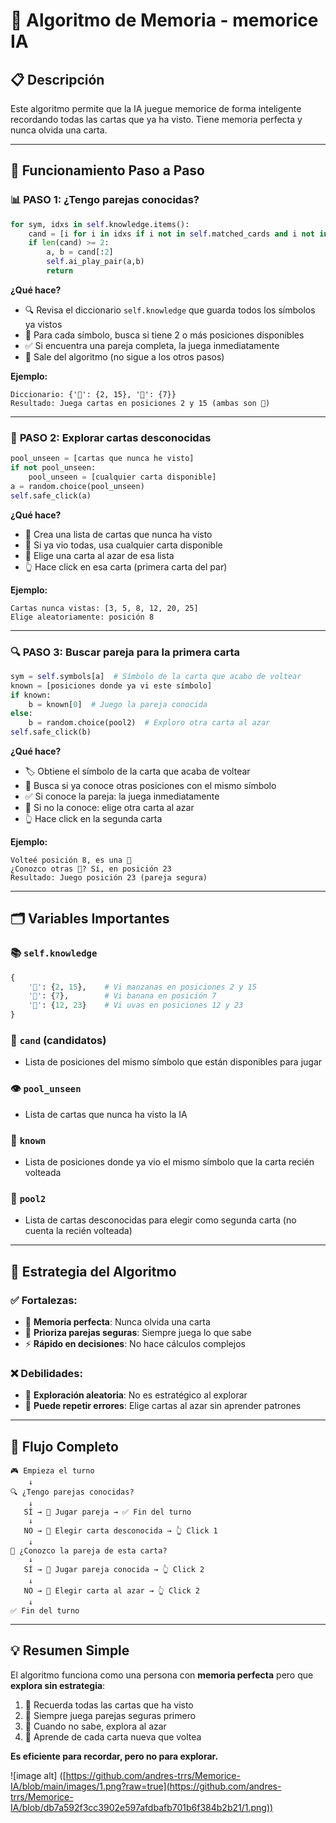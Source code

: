 # 🧠 Algoritmo de Memoria - memorice IA

## 📋 Descripción
Este algoritmo permite que la IA juegue memorice de forma inteligente recordando todas las cartas que ya ha visto. Tiene memoria perfecta y nunca olvida una carta.

---

## 🔄 Funcionamiento Paso a Paso

### 📊 **PASO 1: ¿Tengo parejas conocidas?**

```python
for sym, idxs in self.knowledge.items():
    cand = [i for i in idxs if i not in self.matched_cards and i not in self.revealed]
    if len(cand) >= 2:
        a, b = cand[:2]
        self.ai_play_pair(a,b)
        return
```

**¿Qué hace?**
- 🔍 Revisa el diccionario `self.knowledge` que guarda todos los símbolos ya vistos
- 🎯 Para cada símbolo, busca si tiene 2 o más posiciones disponibles
- ✅ Si encuentra una pareja completa, la juega inmediatamente
- 🚪 Sale del algoritmo (no sigue a los otros pasos)

**Ejemplo:**
```
Diccionario: {'🍎': {2, 15}, '🍌': {7}}
Resultado: Juega cartas en posiciones 2 y 15 (ambas son 🍎)
```

---

### 🎲 **PASO 2: Explorar cartas desconocidas**

```python
pool_unseen = [cartas que nunca he visto]
if not pool_unseen:
    pool_unseen = [cualquier carta disponible]
a = random.choice(pool_unseen)
self.safe_click(a)
```

**¿Qué hace?**
- 👀 Crea una lista de cartas que nunca ha visto
- 🔄 Si ya vio todas, usa cualquier carta disponible
- 🎰 Elige una carta al azar de esa lista
- 👆 Hace click en esa carta (primera carta del par)

**Ejemplo:**
```
Cartas nunca vistas: [3, 5, 8, 12, 20, 25]
Elige aleatoriamente: posición 8
```

---

### 🔍 **PASO 3: Buscar pareja para la primera carta**

```python
sym = self.symbols[a]  # Símbolo de la carta que acabo de voltear
known = [posiciones donde ya vi este símbolo]
if known:
    b = known[0]  # Juego la pareja conocida
else:
    b = random.choice(pool2)  # Exploro otra carta al azar
self.safe_click(b)
```

**¿Qué hace?**
- 🏷️ Obtiene el símbolo de la carta que acaba de voltear
- 🔎 Busca si ya conoce otras posiciones con el mismo símbolo
- ✅ Si conoce la pareja: la juega inmediatamente
- 🎲 Si no la conoce: elige otra carta al azar
- 👆 Hace click en la segunda carta

**Ejemplo:**
```
Volteé posición 8, es una 🍊
¿Conozco otras 🍊? Sí, en posición 23
Resultado: Juego posición 23 (pareja segura)
```

---

## 🗂️ Variables Importantes

### 📚 `self.knowledge`
```python
{
    '🍎': {2, 15},    # Vi manzanas en posiciones 2 y 15
    '🍌': {7},        # Vi banana en posición 7
    '🍇': {12, 23}    # Vi uvas en posiciones 12 y 23
}
```

### 🎯 `cand` (candidatos)
- Lista de posiciones del mismo símbolo que están disponibles para jugar

### 👁️ `pool_unseen` 
- Lista de cartas que nunca ha visto la IA

### 🤝 `known`
- Lista de posiciones donde ya vio el mismo símbolo que la carta recién volteada

### 🎲 `pool2`
- Lista de cartas desconocidas para elegir como segunda carta (no cuenta la recién volteada)

---

## 🎯 Estrategia del Algoritmo

### ✅ **Fortalezas:**
- 🧠 **Memoria perfecta**: Nunca olvida una carta
- 🎯 **Prioriza parejas seguras**: Siempre juega lo que sabe
- ⚡ **Rápido en decisiones**: No hace cálculos complejos

### ❌ **Debilidades:**
- 🎰 **Exploración aleatoria**: No es estratégico al explorar
- 🔄 **Puede repetir errores**: Elige cartas al azar sin aprender patrones

---

## 🔄 Flujo Completo

```
🎮 Empieza el turno
    ↓
🔍 ¿Tengo parejas conocidas?
    ↓
   SÍ → 🎯 Jugar pareja → ✅ Fin del turno
    ↓
   NO → 🎲 Elegir carta desconocida → 👆 Click 1
    ↓
🔎 ¿Conozco la pareja de esta carta?
    ↓
   SÍ → 🎯 Jugar pareja conocida → 👆 Click 2
    ↓
   NO → 🎰 Elegir carta al azar → 👆 Click 2
    ↓
✅ Fin del turno
```

---

## 💡 Resumen Simple

El algoritmo funciona como una persona con **memoria perfecta** pero que **explora sin estrategia**:

1. 🧠 Recuerda todas las cartas que ha visto
2. 🎯 Siempre juega parejas seguras primero
3. 🎲 Cuando no sabe, explora al azar
4. 📝 Aprende de cada carta nueva que voltea

**Es eficiente para recordar, pero no para explorar.**

![image alt] ([https://github.com/andres-trrs/Memorice-IA/blob/main/images/1.png?raw=true](https://github.com/andres-trrs/Memorice-IA/blob/db7a592f3cc3902e597afdbafb701b6f384b2b21/1.png))
